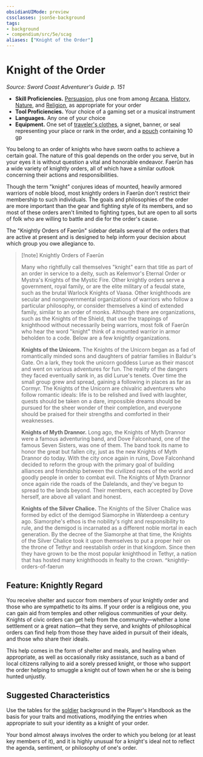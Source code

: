 ```yaml
---
obsidianUIMode: preview
cssclasses: json5e-background
tags:
- background
- compendium/src/5e/scag
aliases: ["Knight of the Order"]
---
```

# Knight of the Order
*Source: Sword Coast Adventurer's Guide p. 151*  

- **Skill Proficiencies.** [Persuasion](rules/skills.md#Persuasion), plus one from among [Arcana](rules/skills.md#Arcana), [History](rules/skills.md#History), [Nature](rules/skills.md#Nature), and [Religion](rules/skills.md#Religion), as appropriate for your order  
- **Tool Proficiencies.** Your choice of a gaming set or a musical instrument  
- **Languages.** Any one of your choice  
- **Equipment.** One set of [traveler's clothes](compendium/items/travelers-clothes.md), a signet, banner, or seal representing your place or rank in the order, and a [pouch](compendium/items/pouch.md) containing 10 gp  

You belong to an order of knights who have sworn oaths to achieve a certain goal. The nature of this goal depends on the order you serve, but in your eyes it is without question a vital and honorable endeavor. Faerûn has a wide variety of knightly orders, all of which have a similar outlook concerning their actions and responsibilities.

Though the term "knight" conjures ideas of mounted, heavily armored warriors of noble blood, most knightly orders in Faerûn don't restrict their membership to such individuals. The goals and philosophies of the order are more important than the gear and fighting style of its members, and so most of these orders aren't limited to fighting types, but are open to all sorts of folk who are willing to battle and die for the order's cause.

The "Knightly Orders of Faerûn" sidebar details several of the orders that are active at present and is designed to help inform your decision about which group you owe allegiance to.

> [!note] Knightly Orders of Faerûn
> 
> Many who rightfully call themselves "knight" earn that title as part of an order in service to a deity, such as Kelemvor's Eternal Order or Mystra's Knights of the Mystic Fire. Other knightly orders serve a government, royal family, or are the elite military of a feudal state, such as the brutal Warlock Knights of Vaasa. Other knighthoods are secular and nongovernmental organizations of warriors who follow a particular philosophy, or consider themselves a kind of extended family, similar to an order of monks. Although there are organizations, such as the Knights of the Shield, that use the trappings of knighthood without necessarily being warriors, most folk of Faerûn who hear the word "knight" think of a mounted warrior in armor beholden to a code. Below are a few knightly organizations.
> 
> **Knights of the Unicorn.** The Knights of the Unicorn began as a fad of romantically minded sons and daughters of patriar families in Baldur's Gate. On a lark, they took the unicorn goddess Lurue as their mascot and went on various adventures for fun. The reality of the dangers they faced eventually sank in, as did Lurue's tenets. Over time the small group grew and spread, gaining a following in places as far as Cormyr. The Knights of the Unicorn are chivalric adventurers who follow romantic ideals: life is to be relished and lived with laughter, quests should be taken on a dare, impossible dreams should be pursued for the sheer wonder of their completion, and everyone should be praised for their strengths and comforted in their weaknesses.
> 
> **Knights of Myth Drannor.** Long ago, the Knights of Myth Drannor were a famous adventuring band, and Dove Falconhand, one of the famous Seven Sisters, was one of them. The band took its name to honor the great but fallen city, just as the new Knights of Myth Drannor do today. With the city once again in ruins, Dove Falconhand decided to reform the group with the primary goal of building alliances and friendship between the civilized races of the world and goodly people in order to combat evil. The Knights of Myth Drannor once again ride the roads of the Dalelands, and they've begun to spread to the lands beyond. Their members, each accepted by Dove herself, are above all valiant and honest.
> 
> **Knights of the Silver Chalice.** The Knights of the Silver Chalice was formed by edict of the demigod Siamorphe in Waterdeep a century ago. Siamorphe's ethos is the nobility's right and responsibility to rule, and the demigod is incarnated as a different noble mortal in each generation. By the decree of the Siamorphe at that time, the Knights of the Silver Chalice took it upon themselves to put a proper heir on the throne of Tethyr and reestablish order in that kingdom. Since then they have grown to be the most popular knighthood in Tethyr, a nation that has hosted many knighthoods in fealty to the crown.
^knightly-orders-of-faerun

## Feature: Knightly Regard

You receive shelter and succor from members of your knightly order and those who are sympathetic to its aims. If your order is a religious one, you can gain aid from temples and other religious communities of your deity. Knights of civic orders can get help from the community—whether a lone settlement or a great nation—that they serve, and knights of philosophical orders can find help from those they have aided in pursuit of their ideals, and those who share their ideals.

This help comes in the form of shelter and meals, and healing when appropriate, as well as occasionally risky assistance, such as a band of local citizens rallying to aid a sorely pressed knight, or those who support the order helping to smuggle a knight out of town when he or she is being hunted unjustly.

## Suggested Characteristics

Use the tables for the [soldier](compendium/backgrounds/soldier.md) background in the Player's Handbook as the basis for your traits and motivations, modifying the entries when appropriate to suit your identity as a knight of your order.

Your bond almost always involves the order to which you belong (or at least key members of it), and it is highly unusual for a knight's ideal not to reflect the agenda, sentiment, or philosophy of one's order.